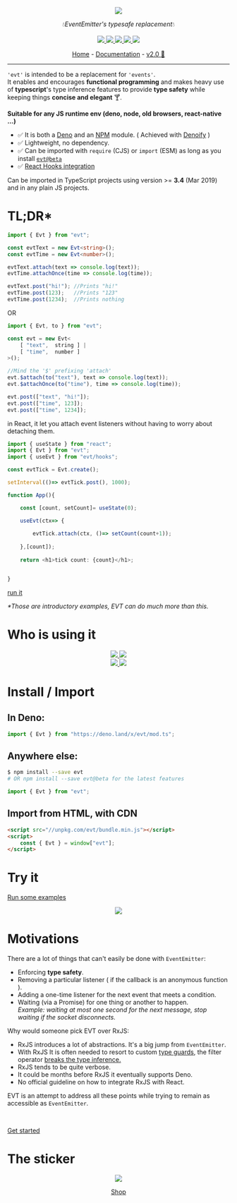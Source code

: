 <p align="center">
    <img src="https://user-images.githubusercontent.com/6702424/76674598-91ebfc00-65b1-11ea-88df-eb43f04f3cce.png">
</p>
<p align="center">
    💧<i>EventEmitter's typesafe replacement</i>💧
    <br>
    <br>
    <a href="https://github.com/garronej/evt/actions">
      <img src="https://github.com/garronej/evt/workflows/ci/badge.svg?branch=develop">
    </a>
    <a href="https://deno.land/x/evt">
        <img src="https://img.shields.io/badge/deno-module-informational?logo=deno">
    </a>
    <a href="https://bundlephobia.com/package/evt">
      <img src="https://img.shields.io/bundlephobia/minzip/evt">
    </a>
    <a href="https://www.npmjs.com/package/evt">
      <img src="https://img.shields.io/npm/dm/evt">
    </a>
    <a href="https://github.com/garronej/evt/blob/main/LICENSE">
      <img src="https://img.shields.io/npm/l/evt">
    </a>
</p>

</p>
<p align="center">
  <a href="https://www.evt.land">Home</a>
  -
  <a href="https://docs.evt.land/overview">Documentation</a>
  -
  <a href="https://github.com/garronej/evt/pull/16">v2.0 🚀</a>
</p>

---

`'evt'` is intended to be a replacement for `'events'`.  
It enables and encourages **functional programming** and makes heavy use of **typescript**'s type inference features to provide **type safety** while keeping things **concise and elegant** 🍸.

<b>Suitable for any JS runtime env (deno, node, old browsers, react-native ...)</b>
- ✅ It is both a [Deno](https://deno.land/x/evt) and an [NPM](https://www.npmjs.com/evt) module. ( Achieved with [Denoify](https://github.com/garronej/denoify) ) 
- ✅ Lightweight, no dependency.
- ✅ Can be imported with `require` (CJS) or `import` (ESM) as long as you install [`evt@beta`](https://github.com/garronej/evt/pull/16)
- ✅ [React Hooks integration](https://stackblitz.com/edit/evt-react-hooks-todo-list?file=index.tsx)

Can be imported in TypeScript projects using version &gt;= **3.4** \(Mar 2019\) and in any plain JS projects.

# TL;DR*

```typescript
import { Evt } from "evt";

const evtText = new Evt<string>();
const evtTime = new Evt<number>();

evtText.attach(text => console.log(text));
evtTime.attachOnce(time => console.log(time));

evtText.post("hi!"); //Prints "hi!"
evtTime.post(123);   //Prints "123"
evtTime.post(1234);  //Prints nothing
```
OR
```typescript
import { Evt, to } from "evt";

const evt = new Evt<
    [ "text",  string ] | 
    [ "time",  number ]
>();

//Mind the '$' prefixing 'attach'
evt.$attach(to("text"), text => console.log(text));
evt.$attachOnce(to("time"), time => console.log(time));

evt.post(["text", "hi!"]);
evt.post(["time", 123]);
evt.post(["time", 1234]);
```
in React, it let you attach event listeners without having to worry about detaching them.
```typescript
import { useState } from "react";
import { Evt } from "evt";
import { useEvt } from "evt/hooks";

const evtTick = Evt.create();

setInterval(()=> evtTick.post(), 1000);

function App(){

    const [count, setCount]= useState(0);

    useEvt(ctx=> {
    
        evtTick.attach(ctx, ()=> setCount(count+1));
    
    },[count]);
    
    return <h1>tick count: {count}</h1>;


}
```
[run it](https://stackblitz.com/edit/evt-hooks-101?file=index.tsx)

_*Those are introductory examples, EVT can do much more than this._

# Who is using it

<p align="center">
    <a href="https://connext.network">
        <img src="https://user-images.githubusercontent.com/6702424/84102640-4e1e5c80-aa11-11ea-9d13-df0a65c8cdaf.png">
    </a>
    <a href="https://www.semasim.com">
        <img src="https://user-images.githubusercontent.com/6702424/84102785-aead9980-aa11-11ea-915b-5c4a5282c44e.png"> 
    </a>
    <br>
    <a href="https://thegraph.com">
        <img src="https://user-images.githubusercontent.com/6702424/85961024-ed4aca00-b9a7-11ea-9c7e-03e2f59e6d21.png"> 
    </a>
    <a href="https://insee.fr">
        <img src="https://user-images.githubusercontent.com/6702424/117936881-a9358f00-b305-11eb-84b9-e61593632bdd.png"> 
    </a>
</p>

# Install / Import

## In Deno:
```typescript
import { Evt } from "https://deno.land/x/evt/mod.ts";
```
## Anywhere else:
```bash
$ npm install --save evt
# OR npm install --save evt@beta for the latest features
```
```typescript
import { Evt } from "evt"; 
```

## Import from HTML, with CDN

```html
<script src="//unpkg.com/evt/bundle.min.js"></script>
<script>
    const { Evt } = window["evt"];
</script>
```

# Try it

[Run some examples](https://stackblitz.com/edit/evt-playground?embed=1&file=index.ts&hideExplorer=1)

<p align="center"> 
    <img src="https://www.evt.land/assets/img/try-in-browser.gif">  
</p>

# Motivations

There are a lot of things that can't easily be done with `EventEmitter`:

* Enforcing **type safety**.
* Removing a particular listener ( if the callback is an anonymous function ).
* Adding a one-time listener for the next event that meets a condition.
* Waiting \(via a Promise\) for one thing or another to happen.  
_Example: waiting at most one second for the next message, stop waiting if the socket disconnects._

Why would someone pick EVT over RxJS:  

* RxJS introduces a lot of abstractions. It's a big jump from ``EventEmitter``.
* With RxJS It is often needed to resort to custom [type guards](https://www.typescriptlang.org/docs/handbook/advanced-types.html#user-defined-type-guards), the filter operator [breaks the type inference.](https://stackblitz.com/edit/evt-795plc?embed=1&file=index.ts&hideExplorer=1)
* RxJS tends to be quite verbose.
* It could be months before RxJS it eventually supports Deno.
* No official guideline on how to integrate RxJS with React.

EVT is an attempt to address all these points while trying to remain as accessible as `EventEmitter`.  
  
</br>

[Get started](https://docs.evt.land/overview#rxjs-comparison)

# The sticker

<p align="center">
    <img src="https://user-images.githubusercontent.com/6702424/90626180-e3607d00-e21a-11ea-9c88-82880ac9cedf.png">  
</p>
<p align="center">
    <a href="https://teespring.com/fr/evt-sticker">Shop</a>
</p>
